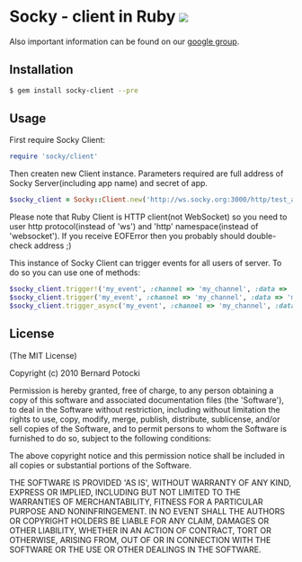 # Socky - client in Ruby [![](https://travis-ci.org/socky/socky-client-ruby.png)](http://travis-ci.org/socky/socky-client-ruby)

Also important information can be found on our [google group](http://groups.google.com/group/socky-users).

## Installation

``` bash
$ gem install socky-client --pre
```

## Usage

First require Socky Client:

``` ruby
require 'socky/client'
```

Then createn new Client instance. Parameters required are full address of Socky Server(including app name) and secret of app.

``` ruby
$socky_client = Socky::Client.new('http://ws.socky.org:3000/http/test_app', 'my_secret')
```

Please note that Ruby Client is HTTP client(not WebSocket) so you need to user http protocol(instead of 'ws') and 'http' namespace(instead of 'websocket'). If you receive EOFError then you probably should double-check address ;)

This instance of Socky Client can trigger events for all users of server. To do so you can use one of methods:

``` ruby
$socky_client.trigger!('my_event', :channel => 'my_channel', :data => 'my data') # Will raise on error
$socky_client.trigger('my_event', :channel => 'my_channel', :data => 'my data') # Will return false on error
$socky_client.trigger_async('my_event', :channel => 'my_channel', :data => 'my data') # Async method
```

## License

(The MIT License)

Copyright (c) 2010 Bernard Potocki

Permission is hereby granted, free of charge, to any person obtaining a copy of this software and associated documentation files (the 'Software'), to deal in the Software without restriction, including without limitation the rights to use, copy, modify, merge, publish, distribute, sublicense, and/or sell copies of the Software, and to permit persons to whom the Software is furnished to do so, subject to the following conditions:

The above copyright notice and this permission notice shall be included in all copies or substantial portions of the Software.

THE SOFTWARE IS PROVIDED 'AS IS', WITHOUT WARRANTY OF ANY KIND, EXPRESS OR IMPLIED, INCLUDING BUT NOT LIMITED TO THE WARRANTIES OF MERCHANTABILITY, FITNESS FOR A PARTICULAR PURPOSE AND NONINFRINGEMENT.  IN NO EVENT SHALL THE AUTHORS OR COPYRIGHT HOLDERS BE LIABLE FOR ANY CLAIM, DAMAGES OR OTHER LIABILITY, WHETHER IN AN ACTION OF CONTRACT, TORT OR OTHERWISE, ARISING FROM, OUT OF OR IN CONNECTION WITH THE SOFTWARE OR THE USE OR OTHER DEALINGS IN THE SOFTWARE.